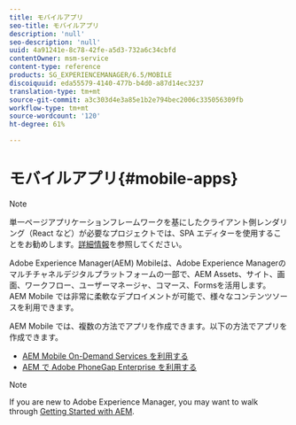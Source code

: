 ```yaml
---
title: モバイルアプリ
seo-title: モバイルアプリ
description: 'null'
seo-description: 'null'
uuid: 4a91241e-8c78-42fe-a5d3-732a6c34cbfd
contentOwner: msm-service
content-type: reference
products: SG_EXPERIENCEMANAGER/6.5/MOBILE
discoiquuid: eda55579-4140-477b-b4d0-a87d14ec3237
translation-type: tm+mt
source-git-commit: a3c303d4e3a85e1b2e794bec2006c335056309fb
workflow-type: tm+mt
source-wordcount: '120'
ht-degree: 61%

---
```



# モバイルアプリ{#mobile-apps}

>[!NOTE]
>
>単一ページアプリケーションフレームワークを基にしたクライアント側レンダリング（React など）が必要なプロジェクトでは、SPA エディターを使用することをお勧めします。[詳細情報](/help/sites-developing/spa-overview.md)を参照してください。

Adobe Experience Manager(AEM) Mobileは、Adobe Experience Managerのマルチチャネルデジタルプラットフォームの一部で、AEM Assets、サイト、画面、ワークフロー、ユーザーマネージャ、コマース、Formsを活用します。 AEM Mobile では非常に柔軟なデプロイメントが可能で、様々なコンテンツソースを利用できます。

AEM Mobile では、複数の方法でアプリを作成できます。以下の方法でアプリを作成できます。

* [AEM Mobile On-Demand Services を利用する](/help/mobile/mobile-apps-ondemand.md)
* [AEM で Adobe PhoneGap Enterprise を利用する](/help/mobile/phonegap.md)

>[!NOTE]
>
>If you are new to Adobe Experience Manager, you may want to walk through [Getting Started with AEM](/help/sites-deploying/deploy.md).
